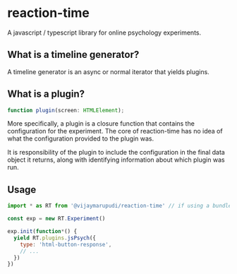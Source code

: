 # reaction-time

A javascript / typescript library for online psychology experiments.

## What is a timeline generator?

A timeline generator is an async or normal iterator that yields plugins.

## What is a plugin?

```typescript
function plugin(screen: HTMLElement);
```

More specifically, a plugin is a closure function that contains the
configuration for the experiment. The core of reaction-time has no idea of
what the configuration provided to the plugin was.

It is responsibility of the plugin to include the configuration in the final
data object it returns, along with identifying information about which plugin
was run.

## Usage

```javascript
import * as RT from '@vijaymarupudi/reaction-time' // if using a bundler

const exp = new RT.Experiment()

exp.init(function*() {
  yield RT.plugins.jsPsych({
    type: 'html-button-response',
    // ...
  })
})
```
